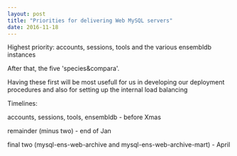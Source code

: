 ```yaml
---
layout: post
title: "Priorities for delivering Web MySQL servers"
date: 2016-11-18
---
```


Highest priority: accounts, sessions, tools and the various ensembldb instances

After that, the five 'species&compara'. 

Having these first will be most usefull for us in developing our deployment procedures and also for setting up the internal load balancing 

Timelines:

accounts, sessions, tools, ensembldb - before Xmas

remainder (minus two) - end of Jan

final two (mysql-ens-web-archive and mysql-ens-web-archive-mart) - April 

